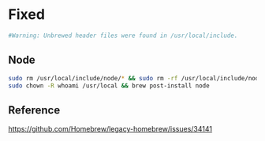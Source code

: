 # Fixed

```bash 
#Warning: Unbrewed header files were found in /usr/local/include.
```

## Node

```bash
sudo rm /usr/local/include/node/* && sudo rm -rf /usr/local/include/node/* && sudo rm -rf /usr/local/lib/dtrace
sudo chown -R whoami /usr/local && brew post-install node
```

## Reference

<https://github.com/Homebrew/legacy-homebrew/issues/34141>

